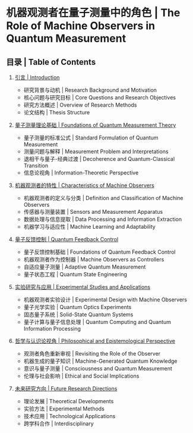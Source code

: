 # 机器观测者在量子测量中的角色 | The Role of Machine Observers in Quantum Measurement

## 目录 | Table of Contents

1. [引言 | Introduction](/Users/loning/trae/universe/theories/observer_effect/machine/01_introduction.md)
   - 研究背景与动机 | Research Background and Motivation
   - 核心问题与研究目标 | Core Questions and Research Objectives
   - 研究方法概述 | Overview of Research Methods
   - 论文结构 | Thesis Structure

2. [量子测量理论基础 | Foundations of Quantum Measurement Theory](/Users/loning/trae/universe/theories/observer_effect/machine/02_quantum_measurement_theory.md)
   - 量子测量的标准公式 | Standard Formulation of Quantum Measurement
   - 测量问题与解释 | Measurement Problem and Interpretations
   - 退相干与量子-经典过渡 | Decoherence and Quantum-Classical Transition
   - 信息论视角 | Information-Theoretic Perspective

3. [机器观测者的特性 | Characteristics of Machine Observers](/Users/loning/trae/universe/theories/observer_effect/machine/03_machine_observer_characteristics.md)
   - 机器观测者的定义与分类 | Definition and Classification of Machine Observers
   - 传感器与测量装置 | Sensors and Measurement Apparatus
   - 数据处理与信息提取 | Data Processing and Information Extraction
   - 机器学习与适应性 | Machine Learning and Adaptability

4. [量子反馈控制 | Quantum Feedback Control](/Users/loning/trae/universe/theories/observer_effect/machine/04_quantum_feedback_control.md)
   - 量子反馈控制基础 | Foundations of Quantum Feedback Control
   - 机器观测者作为控制器 | Machine Observers as Controllers
   - 自适应量子测量 | Adaptive Quantum Measurement
   - 量子状态工程 | Quantum State Engineering

5. [实验研究与应用 | Experimental Studies and Applications](/Users/loning/trae/universe/theories/observer_effect/machine/05_experimental_studies.md)
   - 机器观测者实验设计 | Experimental Design with Machine Observers
   - 量子光学实验 | Quantum Optics Experiments
   - 固态量子系统 | Solid-State Quantum Systems
   - 量子计算与量子信息处理 | Quantum Computing and Quantum Information Processing

6. [哲学与认识论视角 | Philosophical and Epistemological Perspective](/Users/loning/trae/universe/theories/observer_effect/machine/06_philosophical_and_epistemological_perspective.md)
   - 观测者角色重新审视 | Revisiting the Role of the Observer
   - 机器生成的量子知识 | Machine-Generated Quantum Knowledge
   - 意识与量子测量 | Consciousness and Quantum Measurement
   - 伦理与社会影响 | Ethical and Social Implications

7. [未来研究方向 | Future Research Directions](/Users/loning/trae/universe/theories/observer_effect/machine/07_future_research_directions.md)
   - 理论发展 | Theoretical Developments
   - 实验方法 | Experimental Methods
   - 技术应用 | Technological Applications
   - 跨学科合作 | Interdisciplinary
